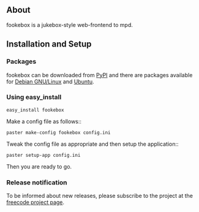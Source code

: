 ## About

fookebox is a jukebox-style web-frontend to mpd.

## Installation and Setup

### Packages

fookebox can be downloaded from [PyPI](http://pypi.python.org/pypi/fookebox/) and there are packages available for [Debian GNU/Linux](http://packages.debian.org/fookebox) and [Ubuntu](http://packages.ubuntu.com/fookebox).

### Using easy_install

```
easy_install fookebox
```

Make a config file as follows::

```
paster make-config fookebox config.ini
```

Tweak the config file as appropriate and then setup the application::

```
paster setup-app config.ini
```

Then you are ready to go.

### Release notification

To be informed about new releases, please subscribe to the project at the [freecode project page](http://freecode.com/projects/fookebox).
